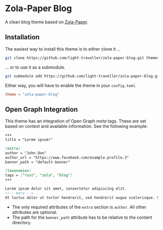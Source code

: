 # Zola-Paper Blog
A clean blog theme based on [Zola-Paper](https://github.com/schoenenberg/zola-paper).

## Installation

The easiest way to install this theme is to either clone it ...

```bash
git clone https://github.com/light-traveller/zola-paper-blog.git themes/zola-paper-blog
```

... or to use it as a submodule.

```bash
git submodule add https://github.com/light-traveller/zola-paper-blog.git themes/zola-paper-blog
```

Either way, you will have to enable the theme in your `config.toml`.

```toml
theme = "zola-paper-blog"
```

## Open Graph Integration

This theme has an integration of Open Graph *meta* tags. These are set based on context and available information. See the following example:

```markdown
+++
title = "Lorem ipsum!"

[extra]
author = "John Doe"
author_url = "https://www.facebook.com/example.profile.3"
banner_path = "default-banner"

[taxonomies]
tags = ["rust", "zola", "blog"]
+++

Lorem ipsum dolor sit amet, consectetur adipiscing elit.
<!-- more -->
Ut luctus dolor ut tortor hendrerit, sed hendrerit augue scelerisque. Suspendisse quis sodales dui, at tempus ante. Nulla at tempor metus. Aliquam vitae rutrum diam. Curabitur iaculis massa dui, quis varius nulla finibus a. Praesent eu blandit justo. Suspendisse pharetra, arcu in rhoncus rutrum, magna magna viverra erat...
```

- The only required attributes of the `extra` section is `author`. All other attributes are optional.
- The path for the `banner_path` attribute has to be relative to the content directory.
